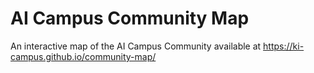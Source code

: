 # AI Campus Community Map

An interactive map of the AI Campus Community available at https://ki-campus.github.io/community-map/

